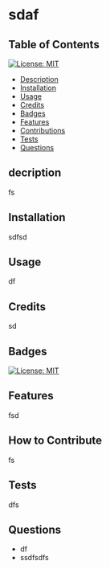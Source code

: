 # sdaf
  ## Table of Contents
  [![License: MIT](https://img.shields.io/badge/License-MIT-yellow.svg)](https://opensource.org/licenses/MIT)
  - [Description](#description)
- [Installation](#installation)
- [Usage](#usage)
- [Credits](#credits)
- [Badges](#badges)
- [Features](#features)
- [Contributions](#contributions)
- [Tests](#tests)
- [Questions](#questions)


## decription
fs
## Installation  
sdfsd
## Usage
df
## Credits
sd
## Badges
[![License: MIT](https://img.shields.io/badge/License-MIT-yellow.svg)](https://opensource.org/licenses/MIT)
## Features
fsd
## How to Contribute
fs
## Tests
dfs
## Questions
- df
- ssdfsdfs
